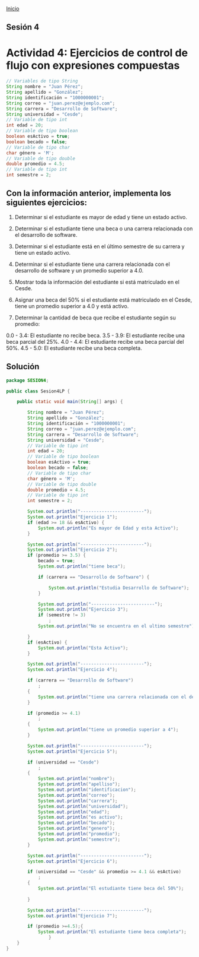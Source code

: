 <!-- No borrar o modificar -->
[Inicio](./index.md)

## Sesión 4


# Actividad 4: Ejercicios de control de flujo con expresiones compuestas

```java
// Variables de tipo String
String nombre = "Juan Pérez";
String apellido = "González";
String identificación = "1000000001";
String correo = "juan.perez@ejemplo.com";
String carrera = "Desarrollo de Software";
String universidad = "Cesde";
// Variable de tipo int
int edad = 20;
// Variable de tipo boolean
boolean esActivo = true;
boolean becado = false;
// Variable de tipo char
char género = 'M';
// Variable de tipo double
double promedio = 4.5;
// Variable de tipo int
int semestre = 2;
```
## Con la información anterior, implementa los siguientes ejercicios:

1. Determinar si el estudiante es mayor de edad y tiene un estado activo.

2. Determinar si el estudiante tiene una beca o una carrera relacionada con el desarrollo de software.

3. Determinar si el estudiante está en el último semestre de su carrera y tiene un estado activo.

4. Determinar si el estudiante tiene una carrera relacionada con el desarrollo de software y un promedio superior a 4.0.

5. Mostrar toda la información del estudiante si está matriculado en el Cesde.

6. Asignar una beca del 50% si el estudiante está matriculado en el Cesde, tiene un promedio superior a 4.0 y está activo.

7. Determinar la cantidad de beca que recibe el estudiante según su promedio:

0.0 - 3.4: El estudiante no recibe beca.
3.5 - 3.9: El estudiante recibe una beca parcial del 25%.
4.0 - 4.4: El estudiante recibe una beca parcial del 50%.
4.5 - 5.0: El estudiante recibe una beca completa.

## Solución

```java
package SESION4;

public class Sesion4LP {

    public static void main(String[] args) {

        String nombre = "Juan Pérez";
        String apellido = "González";
        String identificación = "1000000001";
        String correo = "juan.perez@ejemplo.com";
        String carrera = "Desarrollo de Software";
        String universidad = "Cesde";
        // Variable de tipo int
        int edad = 20;
        // Variable de tipo boolean
        boolean esActivo = true;
        boolean becado = false;
        // Variable de tipo char
        char género = 'M';
        // Variable de tipo double
        double promedio = 4.5;
        // Variable de tipo int
        int semestre = 2;

        System.out.println("------------------------");
        System.out.println("Ejercicio 1");
        if (edad >= 18 && esActivo) {
            System.out.println("Es mayor de Edad y esta Activo");
        }

        System.out.println("------------------------");
        System.out.println("Ejercicio 2");
        if (promedio >= 3.5) {
            becado = true;
            System.out.println("tiene beca");

            if (carrera == "Desarrollo de Software") {

                System.out.println("Estudia Desarrollo de Software");
            }

            System.out.println("------------------------");
            System.out.println("Ejercicio 3");
            if (semestre != 3)
                ;
            System.out.println("No se encuentra en el ultimo semestre");

        }
        if (esActivo) {
            System.out.println("Esta Activo");
        }

        System.out.println("------------------------");
        System.out.println("Ejercicio 4");

        if (carrera == "Desarrollo de Software")
            ;
        {
            System.out.println("tiene una carrera relacionada con el desarrollo de software");
        }

        if (promedio >= 4.1)
            ;
        {
            System.out.println("tiene un promedio superior a 4");
        }

        System.out.println("------------------------");
        System.out.println("Ejercicio 5");

        if (universidad == "Cesde")
            ;
        {
            System.out.println("nombre");
            System.out.println("apelliso");
            System.out.println("identificacion");
            System.out.println("correo");
            System.out.println("carrera");
            System.out.println("universidad");
            System.out.println("edad");
            System.out.println("es activo");
            System.out.println("becado");
            System.out.println("genero");
            System.out.println("promedio");
            System.out.println("semestre");
        }

        System.out.println("------------------------");
        System.out.println("Ejercicio 6");

        if (universidad == "Cesde" && promedio >= 4.1 && esActivo)
            ;
        {
            System.out.println("El estudiante tiene beca del 50%");
        
        }

        System.out.println("------------------------");
        System.out.println("Ejercicio 7");

        if (promedio >=4.5);{
            System.out.println("El estudiante tiene beca completa");
                }
    }
}


```



